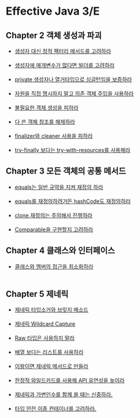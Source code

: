 # Effective Java 3/E

## Chapter 2 객체 생성과 파괴

<ul>
    <li><a href="docs/item1.md">생성자 대신 정적 팩터리 메서드를 고려하라</a></li>
    <br>
    <li><a href="docs/item2.md">생성자에 매개변수가 많다면 빌더를 고려하라</a></li>
    <br>
    <li><a href="docs/item3.md">private 생성자나 열거타입으로 싱글턴임을 보증하라</a></li>
    <br>
    <li><a href="docs/item5.md">자원을 직접 명시하지 말고 의존 객체 주입을 사용하라</a></li>
    <br>
    <li><a href="docs/item6.md">불필요한 객체 생성을 피하라</a></li>
    <br>
    <li><a href="docs/item7.md">다 쓴 객체 참조를 해제하라</a></li>
    <br>
    <li><a href="docs/item8.md">finalizer와 cleaner 사용을 피하라</a></li>
    <br>
    <li><a href="https://devhc.tistory.com/16">try-finally 보다는 try-with-resources를 사용해라</a></li>
</ul>

## Chapter 3 모든 객체의 공통 메서드

<ul>
    <li><a href="docs/item10.md">equals는 일반 규약을 지켜 재정의 하라</a></li>
    <br>
    <li><a href="docs/item11.md">equals를 재정의하려거든 hashCode도 재정의하라</a></li>
    <br>
    <li><a href="docs/item13.md">clone 재정의는 주의해서 진행하라</a></li>
    <br>
    <li><a href="docs/item14.md">Comparable을 구현할지 고려하라</a></li>
</ul>

## Chapter 4 클래스와 인터페이스

<ul>
    <li><a href="docs/item15.md">클래스와 멤버의 접근을 최소화하라</a></li>
    <br>

</ul>


## Chapter 5 제네릭

<ul>
    <li><a href="docs/java_docs_type_erasure_with_bridge_method.md">제네릭 타입소거와 브릿지 메소드</a></li>
    <br>
    <li><a href="docs/java_capture_of.md">제네릭 Wildcard Capture</a></li>
    <br>
    <li><a href="docs/item26.md">Raw 타입은 사용하지 말라</a></li>
    <br>
    <li><a href="docs/item28.md">배열 보다는 리스트를 사용하라</a></li>
    <br>
    <li><a href="docs/item30.md">이왕이면 제네릭 메서드로 만들라</a></li>
    <br>
    <li><a href="docs/item31.md">한정적 와일드카드를 사용해 API 유연성을 높이라</a></li>
    <br>
    <li><a href="docs/item32.md">제네릭과 가변인수를 함께 쓸 때는 신중하라.</a></li>
    <br>
    <li><a href="docs/item33.md">타입 안전 이종 컨테이너를 고려하라.</a></li>
</ul>
